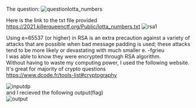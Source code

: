 


The question:
![questionlotta_numbers](https://user-images.githubusercontent.com/37800371/139573461-33a0257e-96b4-436f-97ff-8c8ea442e172.png)


Here is the link to the txt file provided
https://2021.killerqueenctf.org/Public/lotta_numbers.txt
![rsa1](https://user-images.githubusercontent.com/37800371/139573471-693cb2fb-13b6-4343-b16e-e3b2a37fcff3.png)

Using e=65537 (or higher) in RSA is an extra precaution against a variety of attacks that are possible when bad message padding is used; these attacks tend to be more likely or devastating with much smaller e. -fgrieu
\
I was able to know they were encrypted through RSA algorithm.
\
Without having to waste my computing power, I used the following website. It's great for majority of crypto questions
\
https://www.dcode.fr/tools-list#cryptography


![inputdp](https://user-images.githubusercontent.com/37800371/139573620-61060491-6661-4e3e-ae42-67e3b52d44b6.png)
\
and I recieved the following output(flag)\
![output](https://user-images.githubusercontent.com/37800371/139573623-bf159237-290f-40c9-bc9c-2d7921888acb.png)

